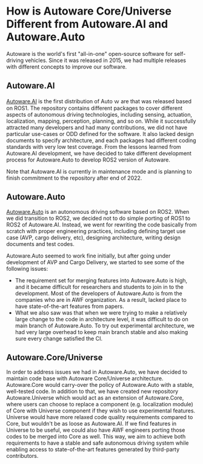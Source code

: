 # How is Autoware Core/Universe Different from Autoware.AI and Autoware.Auto

Autoware is the world's first "all-in-one" open-source software for self-driving vehicles. Since it was released in 2015, we had multiple releases with different concepts to improve our software.

## Autoware.AI

[Autoware.AI](https://github.com/Autoware-AI/autoware.ai) is the first distribution of Auto ｗ are that was released based on ROS1. The repository contains different packages to cover different aspects of autonomous driving technologies, including sensing, actuation, localization, mapping, perception, planning, and so on. While it successfully attracted many developers and had many contributions, we did not have particular use-cases or ODD defined for the software. It also lacked design documents to specify architecture, and each packages had different coding standards with very low test coverage. From the lessons learned from Autoware.AI development, we have decided to take different development process for Autoware.Auto to develop ROS2 version of Autoware.

Note that Autoware.AI is currently in maintenance mode and is planning to finish commitment to the repository after end of 2022.

## Autoware.Auto

[Autoware.Auto](https://gitlab.com/autowarefoundation/autoware.auto/AutowareAuto) is an autonomous driving software based on ROS2. When we did transition to ROS2, we decided not to do simple porting of ROS1 to ROS2 of Autoware.AI. Instead, we went for rewriting the code basically from scratch with proper engineering practices, including defining target use case (AVP, cargo delivery, etc), designing architecture, writing design documents and test codes.

Autoware.Auto seemed to work fine initially, but after going under development of AVP and Cargo Delivery, we started to see some of the following issues:

- The requirement set for merging features into Autoware.Auto is high, and it became difficult for researchers and students to join in to the development. Most of the developers of Autoware.Auto is from the companies who are in AWF organization. As a result, lacked place to have state-of-the-art features from papers.
- What we also saw was that when we were trying to make a relatively large change to the code in architecture level, it was difficult to do on main branch of Autoware.Auto. To try out experimental architecture, we had very large overhead to keep main branch stable and also making sure every change satisfied the CI.

## Autoware.Core/Universe

In order to address issues we had in Autoware.Auto, we have decided to maintain code base with Autoware Core/Universe architecture. Autoware.Core would carry-over the policy of Autoware.Auto with a stable, well-tested code. In addition to that, we have created new repository Autoware.Universe which would act as an extension of Autoware.Core, where users can choose to replace a component (e.g. localization module) of Core with Universe component if they wish to use experimental features. Universe would have more relaxed code quality requirements compared to Core, but wouldn't be as loose as Autoware.AI. If we find features in Universe to be useful, we could also have AWF engineers porting those codes to be merged into Core as well. This way, we aim to achieve both requirements to have a stable and safe autonomous driving system while enabling access to state-of-the-art features generated by third-party contributors.

